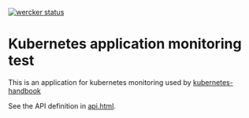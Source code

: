 [![wercker status](https://app.wercker.com/status/ff230f594cb9cc75a631cb98eb24bbd7/s/master "wercker status")](https://app.wercker.com/project/byKey/ff230f594cb9cc75a631cb98eb24bbd7)

# Kubernetes application monitoring test
This is an application for kubernetes monitoring used by [kubernetes-handbook](https://github.com/rootsongjc/kubernetes-handbook)

See the API definition in [api.html](api.html).

